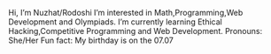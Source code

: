  Hi, I’m Nuzhat/Rodoshi
 I’m interested in Math,Programming,Web Development and Olympiads.
 I’m currently learning Ethical Hacking,Competitive Programming and Web Development.
 Pronouns: She/Her
 Fun fact: My birthday is on the 07.07
<!---
nuzh4t/nuzh4t is a ✨ special ✨ repository because its `README.md` (this file) appears on your GitHub profile.
You can click the Preview link to take a look at your changes.
--->
